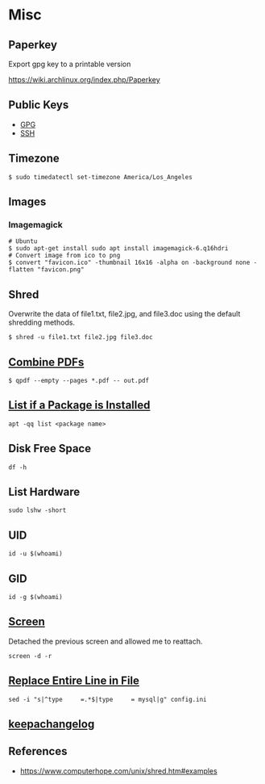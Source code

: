 # Misc

## Paperkey

Export gpg key to a printable version

https://wiki.archlinux.org/index.php/Paperkey

## Public Keys

* [GPG](https://github.com/nicholaswilde.gpg)
* [SSH](https://github.com/nicholaswilde.keys)

## Timezone

```shell
$ sudo timedatectl set-timezone America/Los_Angeles
```

## Images

### Imagemagick

```shell
# Ubuntu
$ sudo apt-get install sudo apt install imagemagick-6.q16hdri
# Convert image from ico to png
$ convert "favicon.ico" -thumbnail 16x16 -alpha on -background none -flatten "favicon.png"
```

## Shred

Overwrite the data of file1.txt, file2.jpg, and file3.doc using the default shredding methods.

```shell
$ shred -u file1.txt file2.jpg file3.doc
```

## [Combine PDFs](https://stackoverflow.com/a/53754681/1061279)

```shell
$ qpdf --empty --pages *.pdf -- out.pdf
```

## [List if a Package is Installed][1]

```shell
apt -qq list <package name>
```

## Disk Free Space

```shell
df -h
```

## List Hardware

```shell
sudo lshw -short
```

## UID

```shell
id -u $(whoami)
```

## GID

```shell
id -g $(whoami)
```

## [Screen][2]

Detached the previous screen and allowed me to reattach.

```shell
screen -d -r
```
## [Replace Entire Line in File][3]

```shell
sed -i "s|^type     =.*$|type     = mysql|g" config.ini
```

## [keepachangelog](https://keepachangelog.com/en/1.0.0/)

## References

* https://www.computerhope.com/unix/shred.htm#examples

[1]: https://askubuntu.com/a/823630/344358
[2]: https://askubuntu.com/a/855919
[3]: https://stackoverflow.com/a/11660023/1061279

